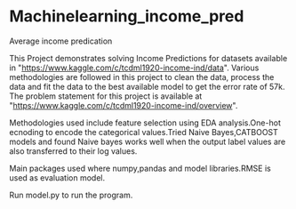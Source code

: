 # Machinelearning_income_pred
Average income predication

This Project demonstrates solving Income Predictions for datasets available in "https://www.kaggle.com/c/tcdml1920-income-ind/data". Various methodologies are followed in this project to clean the data, process the data and fit the data to the best available model to get the error rate of 57k. The problem statement for this project is available at "https://www.kaggle.com/c/tcdml1920-income-ind/overview".

Methodologies used include feature selection using EDA analysis.One-hot ecnoding to encode the categorical values.Tried Naive Bayes,CATBOOST models and found Naive bayes works well when the output label values are also transferred to their log values.

Main packages used where numpy,pandas and model libraries.RMSE is used as evaluation model.

Run model.py to run the program.
